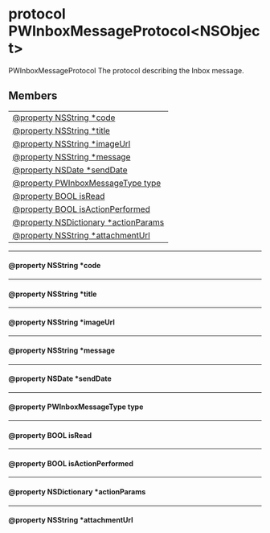 
# <a name="heading"></a>protocol PWInboxMessageProtocol&lt;NSObject&gt;  
PWInboxMessageProtocol The protocol describing the Inbox message. 
## Members  

<table>
	<tr>
		<td><a href="#1a06116ee021423ddeb07691843fbc765a">@property NSString *code</a></td>
	</tr>
	<tr>
		<td><a href="#1a1e2e95ce8f76510c032a6801291b8f31">@property NSString *title</a></td>
	</tr>
	<tr>
		<td><a href="#1a87cda8c73f28a6a5be89466779b3f896">@property NSString *imageUrl</a></td>
	</tr>
	<tr>
		<td><a href="#1a63b3f47d0a7ff2013af6d6734070f8de">@property NSString *message</a></td>
	</tr>
	<tr>
		<td><a href="#1aa85a4c705e3cd663fb70260a564e9869">@property NSDate *sendDate</a></td>
	</tr>
	<tr>
		<td><a href="#1a936d8dd081bd0bff976664b8fc229334">@property PWInboxMessageType type</a></td>
	</tr>
	<tr>
		<td><a href="#1ada8d1013e01991137b667239c38a08ff">@property BOOL isRead</a></td>
	</tr>
	<tr>
		<td><a href="#1ad09ae8d2bc6051c1cb50338ce87af84a">@property BOOL isActionPerformed</a></td>
	</tr>
	<tr>
		<td><a href="#1ac8346dd65a780212541946dee215fe3a">@property NSDictionary *actionParams</a></td>
	</tr>
	<tr>
		<td><a href="#1a67c2f2b82c33ab736c393d79b201ca19">@property NSString *attachmentUrl</a></td>
	</tr>
</table>


----------  
  

#### <a name="1a06116ee021423ddeb07691843fbc765a"></a>@property NSString \*code  


----------  
  

#### <a name="1a1e2e95ce8f76510c032a6801291b8f31"></a>@property NSString \*title  


----------  
  

#### <a name="1a87cda8c73f28a6a5be89466779b3f896"></a>@property NSString \*imageUrl  


----------  
  

#### <a name="1a63b3f47d0a7ff2013af6d6734070f8de"></a>@property NSString \*message  


----------  
  

#### <a name="1aa85a4c705e3cd663fb70260a564e9869"></a>@property NSDate \*sendDate  


----------  
  

#### <a name="1a936d8dd081bd0bff976664b8fc229334"></a>@property PWInboxMessageType type  


----------  
  

#### <a name="1ada8d1013e01991137b667239c38a08ff"></a>@property BOOL isRead  


----------  
  

#### <a name="1ad09ae8d2bc6051c1cb50338ce87af84a"></a>@property BOOL isActionPerformed  


----------  
  

#### <a name="1ac8346dd65a780212541946dee215fe3a"></a>@property NSDictionary \*actionParams  


----------  
  

#### <a name="1a67c2f2b82c33ab736c393d79b201ca19"></a>@property NSString \*attachmentUrl  
